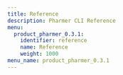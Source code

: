 ```yaml
---
title: Reference
description: Pharmer CLI Reference
menu:
  product_pharmer_0.3.1:
    identifier: reference
    name: Reference
    weight: 1000
menu_name: product_pharmer_0.3.1
---
```


